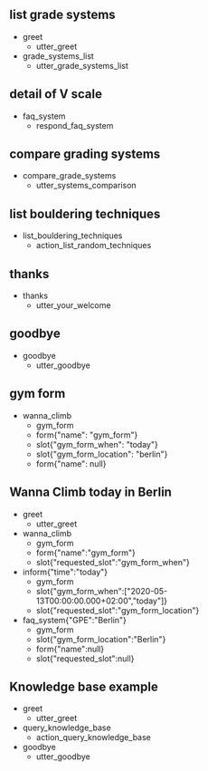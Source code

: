 ## list grade systems
* greet
  - utter_greet
* grade_systems_list
  - utter_grade_systems_list

## detail of V scale
* faq_system
  - respond_faq_system

## compare grading systems
* compare_grade_systems
  - utter_systems_comparison

## list bouldering techniques
* list_bouldering_techniques
  - action_list_random_techniques

## thanks
* thanks
  - utter_your_welcome

## goodbye
* goodbye
  - utter_goodbye

## gym form
* wanna_climb
    - gym_form
    - form{"name": "gym_form"}
    - slot{"gym_form_when": "today"}
    - slot{"gym_form_location": "berlin"}
    - form{"name": null}

## Wanna Climb today in Berlin

* greet
    - utter_greet
* wanna_climb
    - gym_form
    - form{"name":"gym_form"}
    - slot{"requested_slot":"gym_form_when"}
* inform{"time":"today"}
    - gym_form
    - slot{"gym_form_when":["2020-05-13T00:00:00.000+02:00","today"]}
    - slot{"requested_slot":"gym_form_location"}
* faq_system{"GPE":"Berlin"}
    - gym_form
    - slot{"gym_form_location":"Berlin"}
    - form{"name":null}
    - slot{"requested_slot":null}


## Knowledge base example
* greet
  - utter_greet
* query_knowledge_base
  - action_query_knowledge_base
* goodbye
  - utter_goodbye
